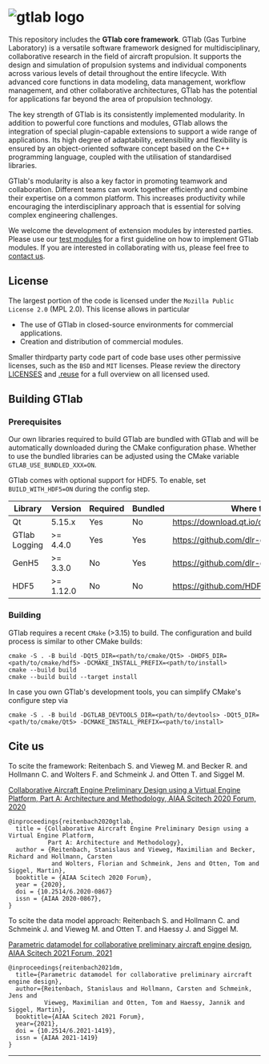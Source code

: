 <!--
SPDX-FileCopyrightText: 2023 German Aerospace Center (DLR)

SPDX-License-Identifier: MPL-2.0+
-->


# ![gtlab logo](https://raw.githubusercontent.com/dlr-gtlab/gtlab-core/master/src/resources/pixmaps/gt-logo.png)

This repository includes the __GTlab core framework__. GTlab (Gas Turbine Laboratory) is a versatile
software framework designed for multidisciplinary, collaborative research in the field of aircraft propulsion.
It supports the design and simulation of propulsion systems and individual components across various levels
of detail throughout the entire lifecycle. With advanced core functions in data modeling, data management,
workflow management, and other collaborative architectures, GTlab has the potential for applications far beyond the area of propulsion technology.

The key strength of GTlab is its consistently implemented modularity. In addition to powerful core functions and modules, GTlab allows the integration of special plugin-capable extensions to support a wide range of applications. Its high degree of adaptability, extensibility and flexibility is ensured by an object-oriented software concept based on the C++ programming language, coupled with the utilisation of standardised libraries.

GTlab's modularity is also a key factor in promoting teamwork and collaboration. Different teams can work together efficiently and combine their expertise on a common platform. This increases productivity while encouraging the interdisciplinary approach that is essential for solving complex engineering challenges.

We welcome the development of extension modules by interested parties.
Please use our [test modules](tests/modules) for a first guideline on how to implement GTlab modules.
If you are interested in collaborating with us, please feel free to [contact us](https://www.dlr.de/at/de/desktopdefault.aspx/tabid-1500/mailcontact-29012/).

## License

The largest portion of the code is licensed under the `Mozilla Public License 2.0` (MPL 2.0).
This license allows in particular
 - The use of GTlab in closed-source environments for commercial applications.
 - Creation and distribution of commercial modules.

Smaller thirdparty party code part of code base uses other permissive licenses, such as the
`BSD` and `MIT` licenses. Please review the directory [LICENSES](https://github.com/dlr-gtlab/gtlab-core/tree/master/LICENSES) and [.reuse](https://github.com/dlr-gtlab/gtlab-core/tree/master/.reuse)
for a full overview on all licensed used.

## Building GTlab

### Prerequisites

Our own libraries required to build GTlab are bundled with GTlab and will be automatically
downloaded during the CMake configuration phase. Whether to use the bundled libraries can be
adjusted using the CMake variable `GTLAB_USE_BUNDLED_XXX=ON`.

GTlab comes with optional support for HDF5. To enable, set `BUILD_WITH_HDF5=ON` during the config step.

| Library       |  Version  | Required | Bundled | Where to get                                 |
| ------------- | --------- | -------- | ------- | -------------------------------------------- |
| Qt            |  5.15.x   | Yes      | No      | https://download.qt.io/official_releases/qt/ |
| GTlab Logging | >= 4.4.0  | Yes      | Yes     | https://github.com/dlr-gtlab/gt-logging      |
| GenH5         | >= 3.3.0  | No       | Yes     | https://github.com/dlr-gtlab/genh5           |
| HDF5          | >= 1.12.0 | No       | No      | https://github.com/HDFGroup/hdf5/releases    |

### Building

GTlab requires a recent `CMake` (>3.15) to build. The configuration and build process is
similar to other CMake builds:

```
cmake -S . -B build -DQt5_DIR=<path/to/cmake/Qt5> -DHDF5_DIR=<path/to/cmake/hdf5> -DCMAKE_INSTALL_PREFIX=<path/to/install>
cmake --build build
cmake --build build --target install
```

In case you own GTlab's development tools, you can simplify CMake's configure step via

```
cmake -S . -B build -DGTLAB_DEVTOOLS_DIR=<path/to/devtools> -DQt5_DIR=<path/to/cmake/Qt5> -DCMAKE_INSTALL_PREFIX=<path/to/install>
```

## Cite us
To scite the framework: Reitenbach S. and Vieweg  M. and Becker R. and Hollmann C. and Wolters F. and Schmeink J. and Otten T. and Siggel M.

[Collaborative Aircraft Engine Preliminary Design using a Virtual Engine Platform, Part A: Architecture and Methodology, AIAA Scitech 2020 Forum, 2020](https://arc.aiaa.org/doi/10.2514/6.2020-0867)

```
@inproceedings{reitenbach2020gtlab,
  title = {Collaborative Aircraft Engine Preliminary Design using a Virtual Engine Platform,
           Part A: Architecture and Methodology},
  author = {Reitenbach, Stanislaus and Vieweg, Maximilian and Becker, Richard and Hollmann, Carsten
            and Wolters, Florian and Schmeink, Jens and Otten, Tom and Siggel, Martin},
  booktitle = {AIAA Scitech 2020 Forum},
  year = {2020},
  doi = {10.2514/6.2020-0867}
  issn = {AIAA 2020-0867},
}
```

To scite the data model approach: Reitenbach S. and Hollmann C. and Schmeink J.
and Vieweg M. and Otten T. and Haessy J. and Siggel M.

[Parametric datamodel for collaborative preliminary aircraft engine design, AIAA Scitech 2021 Forum, 2021](https://arc.aiaa.org/doi/10.2514/6.2021-1419)

```
@inproceedings{reitenbach2021dm,
  title={Parametric datamodel for collaborative preliminary aircraft engine design},
  author={Reitenbach, Stanislaus and Hollmann, Carsten and Schmeink, Jens and
          Vieweg, Maximilian and Otten, Tom and Haessy, Jannik and Siggel, Martin},
  booktitle={AIAA Scitech 2021 Forum},
  year={2021},
  doi = {10.2514/6.2021-1419},
  issn = {AIAA 2021-1419}
}
```

--------
